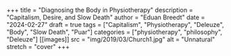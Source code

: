 +++
title = "Diagnosing the Body in Physiotherapy"
description = "Capitalism, Desire, and Slow Death"
author = "Eduan Breedt"
date = "2024-02-27"
draft = true
tags = ["Capitalism", "Physiotherapy", "Deleuze", "Body", "Slow Death", "Puar"]
categories = ["physiotherapy", "philosophy", "Deleuze"]
[[images]]
  src = "img/2019/03/Church1.jpg"
  alt = "Unnatural"
  stretch = "cover"
+++